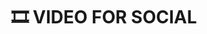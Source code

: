 ---
title: 🎞 VIDEO FOR SOCIAL
category: Video-editor
description: FireClip is a web application that allows you to create and edit highlights videos from live or recent programming, allowing content creators to publish and distribute content either on social media or their own video platforms.
client: Convergente SPA
platform: TV
agency: NED
role: VIDEO EDITOR
problem: The tool had an inefficient interface and was limited to only basic editing functions.
goal: Create different stages of product development by gradually adding new features. The design was created to be used as a basis for the development of the next 3 years of the software.

logourl: /assets/img/logo/tm-logo.png
featureimg: /assets/img/2020/tm/cover.png
folderurl: /assets/img/pro/tm
# videourl:
# 	- https://www.facebook.com/watch/?v=564315950781361&t=0
# 	- https://www.facebook.com/watch/?v=1261434754048903&t=0
# 	- https://www.facebook.com/watch/?v=1540706666068335&t=1
demolink: https://www.facebook.com/116113605078452/videos/564315950781361
---